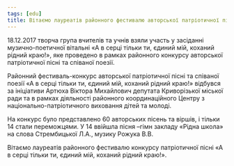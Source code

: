 ```yaml
---
tags: [edu]
title: Вітаємо лауреатів районного фестивалю авторської патріотичної пісні та співаної поезії «А в серці тільки ти, єдиний мій, коханий рідний краю!»
---
```


18.12.2017 творча група вчителів та учнів взяли участь у засіданні музично-поетичної вітальні «А в серці тільки ти, єдиний мій, коханий рідний краю!», яке проведено в рамках районного конкурсу авторської патріотичної пісні та співаної поезії.

Районний фестиваль-конкурс авторської патріотичної пісні та співаної поезії «А в серці тільки ти, єдиний мій, коханий рідний краю!» відбувся за ініціативи Артюха Віктора Михайлович депутата Криворізької міської ради та в рамках діяльності районного координаційного Центру з національно-патріотичного виховання дітей та молоді.

На конкурс було представлено 60 авторських пісень та віршів, і тільки 14 стали переможцями. У 14 ввійшла пісня –гімн закладу «Рідна школа» на слова Стрембицької Л.А., музику Рожука В.В.

Вітаємо лауреатів районного фестивалю конкурсу патріотичної пісні «А в серці тільки ти, єдиний мій, коханий рідний краю!».

<slideshow id="72157688734559602"></slideshow>
